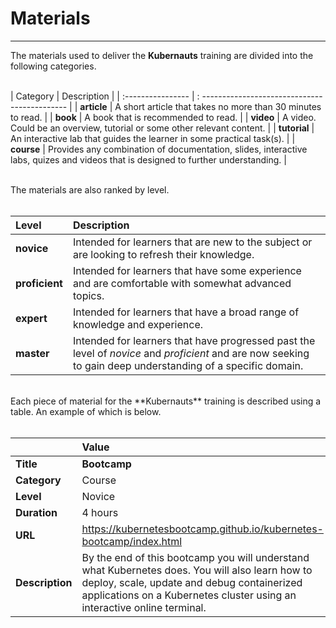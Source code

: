 # Materials

---

The materials used to deliver the **Kubernauts** training are divided into the following categories.
<br/><br/>

| Category          | Description                                    |
| :---------------- | : -------------------------------------------- |
| **article**       | A short article that takes no more than 30 minutes to read. |
| **book**          | A book that is recommended to read. |
| **video**         | A video.  Could be an overview, tutorial or some other relevant content. |
| **tutorial**      | An interactive lab that guides the learner in some practical task(s). |
| **course**        | Provides any combination of documentation, slides, interactive labs, quizes and videos that is designed to further understanding. |


<br/>
The materials are also ranked by level.
<br/><br/>

| Level          | Description                     |
| :------------- | :------------------------------ |
| **novice**     | Intended for learners that are new to the subject or are looking to refresh their knowledge. |
| **proficient** | Intended for learners that have some experience and are comfortable with somewhat advanced topics. |
| **expert**     | Intended for learners that have a broad range of knowledge and experience. |
| **master**     | Intended for learners that have progressed past the level of *novice* and *proficient* and are now seeking to gain deep understanding of a specific domain. |


<br/>
Each piece of material for the **Kubernauts** training is described using a table.  An example of which is below.
<br/><br/>

|                 | Value           |
| :-------------- | :-------------- |
| **Title**       | **Bootcamp**    |
| **Category**    | Course          |           
| **Level**       | Novice          |
| **Duration**    | 4 hours         |
| **URL**         | https://kubernetesbootcamp.github.io/kubernetes-bootcamp/index.html |
| **Description** | By the end of this bootcamp you will understand what Kubernetes does. You will also learn how to deploy, scale, update and debug containerized applications on a Kubernetes cluster using an interactive online terminal. |
